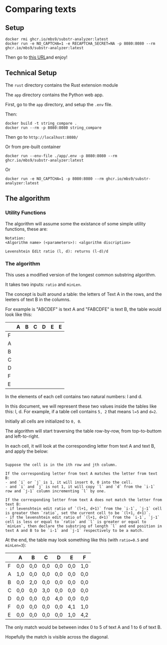 # Comparing texts

## Setup

```shell
docker rmi ghcr.io/mbs9/substr-analyzer:latest
docker run -e NO_CAPTCHA=1 -e RECAPTCHA_SECRET=NA -p 8080:8080 --rm ghcr.io/mbs9/substr-analyzer:latest
```

Then go to [this URL](https://mbs9.github.io/substr/run)and enjoy!

## Technical Setup

The `rust` directory contains the Rust extension module

The `app` directory contains the Python web app.

First, go to the `app` directory, and setup the `.env` file.

Then:

```shell
docker build -t string_compare .
docker run --rm -p 8080:8080 string_compare
```

Then go to `http://localhost:8080/`

Or from pre-built container

```shell
docker run --env-file ./app/.env -p 8080:8080 --rm ghcr.io/mbs9/substr-analyzer:latest
```

Or

```shell
docker run -e NO_CAPTCHA=1 -p 8080:8080 --rm ghcr.io/mbs9/substr-analyzer:latest
```

## The algorithm

### Utility Functions

The algorithm will assume some the existance of some simple utility functions, these are:

```
Notation:
<Algorithm name> (<parameters>): <algorithm discription>

Levenshtein Edit ratio (l, d): returns (l-d)/d
```

### The algorithm

This uses a modified version of the longest common substring algorithm.

It takes two inputs: `ratio` and `minLen`.

The concept is built around a table: the letters of Text A in the rows, and the leeters of text B in the columns.

For example is "ABCDEF" is text A and "FABCDFE" is text B, the table would look like this:

|   | A | B | C | D | E | E |
|---|---|---|---|---|---|---|
| F |   |   |   |   |   |   |
| A |   |   |   |   |   |   |
| B |   |   |   |   |   |   |
| C |   |   |   |   |   |   |
| D |   |   |   |   |   |   |
| F |   |   |   |   |   |   |
| E |   |   |   |   |   |   |

In the elements of each cell contains two natural numbers: l and d.

In this document, we will represent these two values inside the tables like this: l, d. For example, if a table cell contains `5, 2` that means `l=5` and `d=2`.

Initially all cells are initialized to `0, 0`.

The algorithm will start traversing the table row-by-row, from top-to-buttom and left-to-right.

In each cell, it will look at the corresponding letter from text A and text B, and apply the below:

```

Suppose the cell is in the ith row and jth column.

If the corresponding letter from text A matches the letter from text B:
- and `i` or `j` is 1, it will insert 0, 0 into the cell.
- and `i` and `j` is not 1, it will copy `l` and `d` from the `i-1` row and `j-1` column incrementing `l` by one.

If the corresponding letter from text A does not match the letter from text B:
- if levenshtein edit ratio of `(l+1, d+1)` from the `i-1`, `j-1` cell is greater then `ratio`, set the current cell to be `(l+1, d+1)`.
- if the levenshtein edit ratio of `(l+1, d+1)` from the `i-1`, `j-1` cell is less or equal to `ratio` and `l` is greater or equal to `minLen`, then declare the substring of length `l` and end position in text A and B to be `i-1` and `j-1` respectively to be a match. 

```

At the end, the table may look something like this (with `ratio=0.5` and `minLen=3`):

|   | A   | B   | C   | D   | E   | F   |
|---|-----|-----|-----|-----|-----|-----|
| F | 0,0 | 0,0 | 0,0 | 0,0 | 0,0 | 1,0 |
| A | 1,0 | 0,0 | 0,0 | 0,0 | 0,0 | 0,0 |
| B | 0,0 | 2,0 | 0,0 | 0,0 | 0,0 | 0,0 |
| C | 0,0 | 0,0 | 3,0 | 0,0 | 0,0 | 0,0 |
| D | 0,0 | 0,0 | 0,0 | 4,0 | 0,0 | 0,0 |
| F | 0,0 | 0,0 | 0,0 | 0,0 | 4,1 | 1,0 |
| E | 0,0 | 0,0 | 0,0 | 0,0 | 1,0 | 4,2 |

The only match would be between index 0 to 5 of text A and 1 to 6 of text B.

Hopefully the match is visible across the diagonal.
